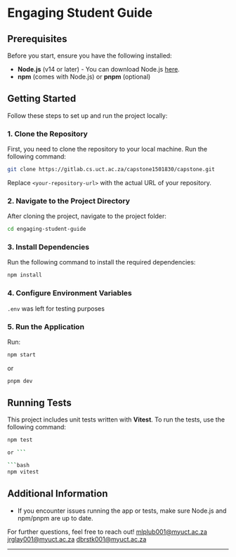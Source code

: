 # Engaging Student Guide

## Prerequisites
Before you start, ensure you have the following installed:

- **Node.js** (v14 or later) - You can download Node.js [here](https://nodejs.org/).
- **npm** (comes with Node.js) or **pnpm** (optional)

## Getting Started

Follow these steps to set up and run the project locally:

### 1. Clone the Repository

First, you need to clone the repository to your local machine. Run the following command:

```bash
git clone https://gitlab.cs.uct.ac.za/capstone1501830/capstone.git
```

Replace `<your-repository-url>` with the actual URL of your repository.

### 2. Navigate to the Project Directory

After cloning the project, navigate to the project folder:

```bash
cd engaging-student-guide
```

### 3. Install Dependencies

Run the following command to install the required dependencies:

```bash
npm install
```

### 4. Configure Environment Variables
`.env` was left for testing purposes


### 5. Run the Application
Run:

```bash
npm start
```
or 

```bash
pnpm dev
```
## Running Tests
This project includes unit tests written with **Vitest**. To run the tests, use the following command:

```bash
npm test 

or ```

```bash
npm vitest
```

## Additional Information

- If you encounter issues running the app or tests, make sure Node.js and npm/pnpm are up to date.


For further questions, feel free to reach out!
mlplub001@myuct.ac.za
jrglay001@myuct.ac.za
dbrstk001@myuct.ac.za


---
